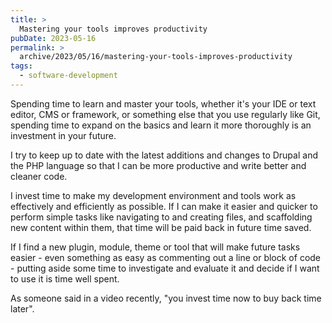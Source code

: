 ```yaml
---
title: >
  Mastering your tools improves productivity
pubDate: 2023-05-16
permalink: >
  archive/2023/05/16/mastering-your-tools-improves-productivity
tags:
  - software-development
---
```


Spending time to learn and master your tools, whether it's your IDE or text editor, CMS or framework, or something else that you use regularly like Git, spending time to expand on the basics and learn it more thoroughly is an investment in your future.

I try to keep up to date with the latest additions and changes to Drupal and the PHP language so that I can be more productive and write better and cleaner code.

I invest time to make my development environment and tools work as effectively and efficiently as possible. If I can make it easier and quicker to perform simple tasks like navigating to and creating files, and scaffolding new content within them, that time will be paid back in future time saved.

If I find a new plugin, module, theme or tool that will make future tasks easier - even something as easy as commenting out a line or block of code - putting aside some time to investigate and evaluate it and decide if I want to use it is time well spent.

As someone said in a video recently, "you invest time now to buy back time later".
